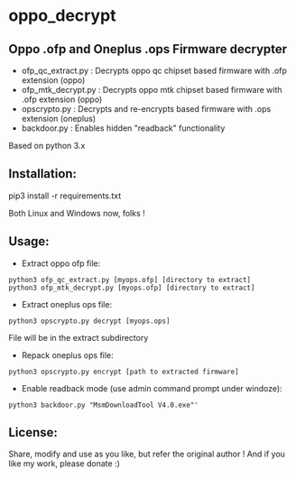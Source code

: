 # oppo_decrypt
Oppo .ofp and Oneplus .ops Firmware decrypter
------------------------------------

* ofp_qc_extract.py  : Decrypts oppo qc chipset based firmware with .ofp extension (oppo)
* ofp_mtk_decrypt.py : Decrypts oppo mtk chipset based firmware with .ofp extension (oppo)
* opscrypto.py       : Decrypts and re-encrypts based firmware with .ops extension (oneplus)
* backdoor.py        : Enables hidden "readback" functionality


Based on python 3.x

Installation:
-------------
pip3 install -r requirements.txt


Both Linux and Windows now, folks !

Usage:
-------- 
* Extract oppo ofp file:

```
python3 ofp_qc_extract.py [myops.ofp] [directory to extract]
python3 ofp_mtk_decrypt.py [myops.ofp] [directory to extract]
```

* Extract oneplus ops file:

```
python3 opscrypto.py decrypt [myops.ops]
```
File will be in the extract subdirectory

* Repack oneplus ops file:

```
python3 opscrypto.py encrypt [path to extracted firmware]
```


* Enable readback mode (use admin command prompt under windoze):
```
python3 backdoor.py "MsmDownloadTool V4.0.exe"'
```

License:
-------- 
Share, modify and use as you like, but refer the original author !
And if you like my work, please donate :)

